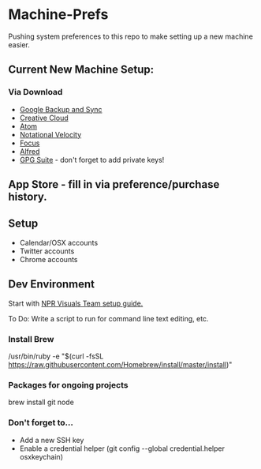 # Machine-Prefs
Pushing system preferences to this repo to make setting up a new machine easier.

## Current New Machine Setup:
### Via Download
* [Google Backup and Sync](https://www.google.com/drive/download/)
* [Creative Cloud](https://www.adobe.com/creativecloud/desktop-app.html)
* [Atom](https://atom.io/)
* [Notational Velocity](http://notational.net/NotationalVelocity.zip)
* [Focus](https://heyfocus.com/)
* [Alfred](https://www.alfredapp.com/)
* [GPG Suite](https://gpgtools.org/) - don't forget to add private keys!


## App Store - fill in via preference/purchase history.

## Setup
* Calendar/OSX accounts
* Twitter accounts
* Chrome accounts

## Dev Environment
Start with [NPR Visuals Team setup guide.](http://blog.apps.npr.org/2013/06/06/how-to-setup-a-developers-environment.html)

To Do: Write a script to run for command line text editing, etc.

### Install Brew
/usr/bin/ruby -e "$(curl -fsSL https://raw.githubusercontent.com/Homebrew/install/master/install)"

### Packages for ongoing projects
brew install git node

### Don't forget to...
* Add a new SSH key
* Enable a credential helper (git config --global credential.helper osxkeychain)
